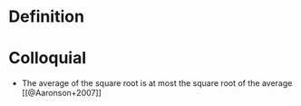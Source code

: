 # Definition 


# Colloquial 
- The average of the square root is at most the square root of the average [[@Aaronson+2007]]
